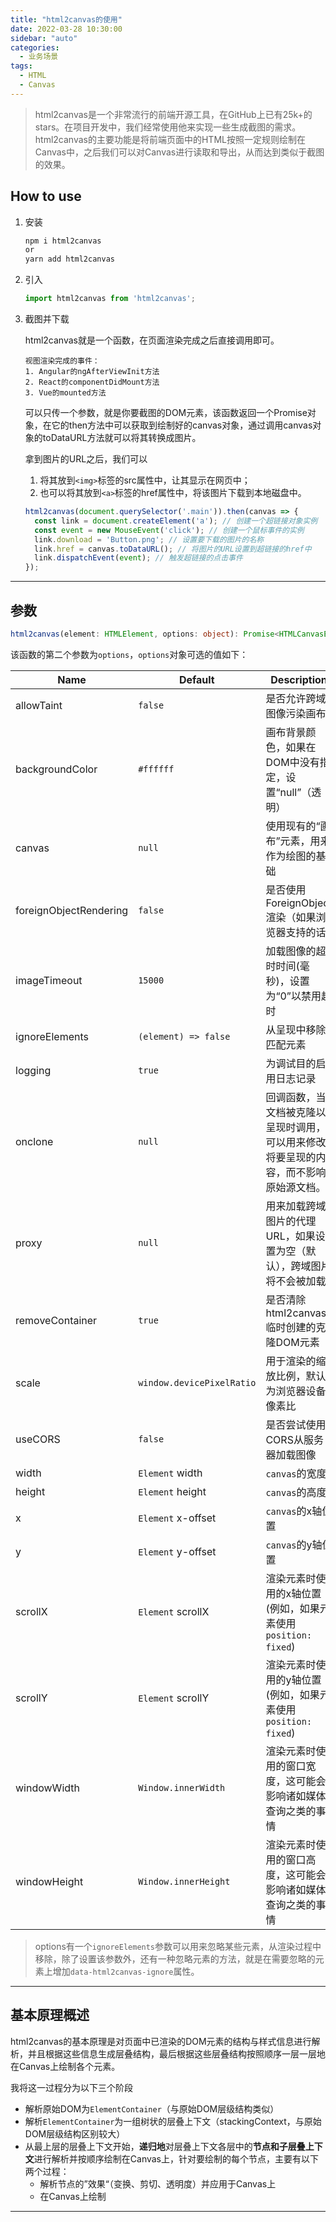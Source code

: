 ```yaml
---
title: "html2canvas的使用"
date: 2022-03-28 10:30:00
sidebar: "auto"
categories:
  - 业务场景
tags:
  - HTML
  - Canvas
---
```


> html2canvas是一个非常流行的前端开源工具，在GitHub上已有25k+的stars。在项目开发中，我们经常使用他来实现一些生成截图的需求。html2canvas的主要功能是将前端页面中的HTML按照一定规则绘制在Canvas中，之后我们可以对Canvas进行读取和导出，从而达到类似于截图的效果。



<!-- more -->



## How to use

1. 安装

   ```bash
   npm i html2canvas
   or
   yarn add html2canvas
   ```

2. 引入

   ```javascript
   import html2canvas from 'html2canvas';
   ```

3. 截图并下载

   html2canvas就是一个函数，在页面渲染完成之后直接调用即可。

   ```
   视图渲染完成的事件：
   1. Angular的ngAfterViewInit方法
   2. React的componentDidMount方法
   3. Vue的mounted方法
   ```

   可以只传一个参数，就是你要截图的DOM元素，该函数返回一个Promise对象，在它的then方法中可以获取到绘制好的canvas对象，通过调用canvas对象的toDataURL方法就可以将其转换成图片。

   拿到图片的URL之后，我们可以

   1. 将其放到`<img>`标签的src属性中，让其显示在网页中；
   2. 也可以将其放到`<a>`标签的href属性中，将该图片下载到本地磁盘中。

   ```javascript
   html2canvas(document.querySelector('.main')).then(canvas => {
     const link = document.createElement('a'); // 创建一个超链接对象实例
     const event = new MouseEvent('click'); // 创建一个鼠标事件的实例
     link.download = 'Button.png'; // 设置要下载的图片的名称
     link.href = canvas.toDataURL(); // 将图片的URL设置到超链接的href中
     link.dispatchEvent(event); // 触发超链接的点击事件
   });
   
   ```

------



## 参数

```typescript
html2canvas(element: HTMLElement, options: object): Promise<HTMLCanvasElement>
```

该函数的第二个参数为`options`，`options`对象可选的值如下：

| **Name**               | **Default**               | **Description**                                              |
| ---------------------- | ------------------------- | ------------------------------------------------------------ |
| allowTaint             | `false`                   | 是否允许跨域图像污染画布                                     |
| backgroundColor        | `#ffffff`                 | 画布背景颜色，如果在DOM中没有指定，设置“null”（透明）        |
| canvas                 | `null`                    | 使用现有的“画布”元素，用来作为绘图的基础                     |
| foreignObjectRendering | `false`                   | 是否使用ForeignObject渲染（如果浏览器支持的话）              |
| imageTimeout           | `15000`                   | 加载图像的超时时间(毫秒)，设置为“0”以禁用超时                |
| ignoreElements         | `(element) => false`      | 从呈现中移除匹配元素                                         |
| logging                | `true`                    | 为调试目的启用日志记录                                       |
| onclone                | `null`                    | 回调函数，当文档被克隆以呈现时调用，可以用来修改将要呈现的内容，而不影响原始源文档。 |
| proxy                  | `null`                    | 用来加载跨域图片的代理URL，如果设置为空（默认），跨域图片将不会被加载 |
| removeContainer        | `true`                    | 是否清除html2canvas临时创建的克隆DOM元素                     |
| scale                  | `window.devicePixelRatio` | 用于渲染的缩放比例，默认为浏览器设备像素比                   |
| useCORS                | `false`                   | 是否尝试使用CORS从服务器加载图像                             |
| width                  | `Element` width           | `canvas`的宽度                                               |
| height                 | `Element` height          | `canvas`的高度                                               |
| x                      | `Element` x-offset        | `canvas`的x轴位置                                            |
| y                      | `Element` y-offset        | `canvas`的y轴位置                                            |
| scrollX                | `Element` scrollX         | 渲染元素时使用的x轴位置(例如，如果元素使用`position: fixed`) |
| scrollY                | `Element` scrollY         | 渲染元素时使用的y轴位置(例如，如果元素使用`position: fixed`) |
| windowWidth            | `Window.innerWidth`       | 渲染元素时使用的窗口宽度，这可能会影响诸如媒体查询之类的事情 |
| windowHeight           | `Window.innerHeight`      | 渲染元素时使用的窗口高度，这可能会影响诸如媒体查询之类的事情 |

> options有一个`ignoreElements`参数可以用来忽略某些元素，从渲染过程中移除，除了设置该参数外，还有一种忽略元素的方法，就是在需要忽略的元素上增加`data-html2canvas-ignore`属性。

------



## 基本原理概述

html2canvas的基本原理是对页面中已渲染的DOM元素的结构与样式信息进行解析，并且根据这些信息生成层叠结构，最后根据这些层叠结构按照顺序一层一层地在Canvas上绘制各个元素。

我将这一过程分为以下三个阶段

- 解析原始DOM为`ElementContainer`（与原始DOM层级结构类似）
- 解析`ElementContainer`为一组树状的层叠上下文（stackingContext，与原始DOM层级结构区别较大）
- 从最上层的层叠上下文开始，**递归地**对层叠上下文各层中的**节点和子层叠上下文**进行解析并按顺序绘制在Canvas上，针对要绘制的每个节点，主要有以下两个过程：
  - 解析节点的”效果“（变换、剪切、透明度）并应用于Canvas上
  - 在Canvas上绘制

------



